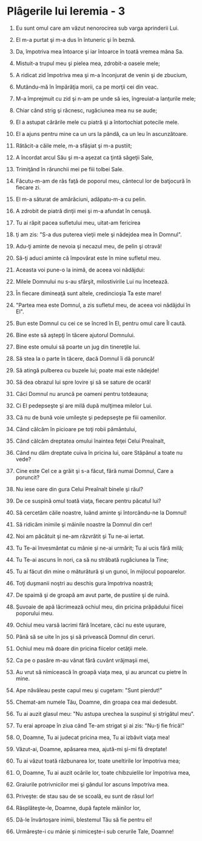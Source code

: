 # Pl&#226;gerile lui Ieremia - 3

1. Eu sunt omul care am văzut nenorocirea sub varga aprinderii Lui. 

2. El m-a purtat şi m-a dus în întuneric şi în beznă. 

3. Da, împotriva mea întoarce şi iar întoarce în toată vremea mâna Sa. 

4. Mistuit-a trupul meu şi pielea mea, zdrobit-a oasele mele; 

5. A ridicat zid împotriva mea şi m-a înconjurat de venin şi de zbucium, 

6. Mutându-mă în împărăţia morii, ca pe morţii cei din veac. 

7. M-a împrejmuit cu zid şi n-am pe unde să ies, îngreuiat-a lanţurile mele; 

8. Chiar când strig şi răcnesc, rugăciunea mea nu se aude; 

9. El a astupat cărările mele cu piatră şi a întortochiat potecile mele. 

10. El a ajuns pentru mine ca un urs la pândă, ca un leu în ascunzătoare. 

11. Rătăcit-a căile mele, m-a sfâşiat şi m-a pustiit; 

12. A încordat arcul Său şi m-a aşezat ca ţintă săgeţii Sale, 

13. Trimiţând în rărunchii mei pe fiii tolbei Sale. 

14. Făcutu-m-am de râs faţă de poporul meu, cântecul lor de batjocură în fiecare zi. 

15. El m-a săturat de amărăciuni, adăpatu-m-a cu pelin. 

16. A zdrobit de piatră dinţii mei şi m-a afundat în cenuşă. 

17. Tu ai răpit pacea sufletului meu, uitat-am fericirea 

18. ţi am zis: "S-a dus puterea vieţii mele şi nădejdea mea în Domnul". 

19. Adu-ţi aminte de nevoia şi necazul meu, de pelin şi otravă! 

20. Să-ţi aduci aminte că împovărat este în mine sufletul meu. 

21. Aceasta voi pune-o la inimă, de aceea voi nădăjdui: 

22. Milele Domnului nu s-au sfârşit, milostivirile Lui nu încetează. 

23. În fiecare dimineaţă sunt altele, credincioşia Ta este mare! 

24. "Partea mea este Domnul, a zis sufletul meu, de aceea voi nădăjdui în El". 

25. Bun este Domnul cu cei ce se încred în El, pentru omul care Îl caută. 

26. Bine este să aştepţi în tăcere ajutorul Domnului. 

27. Bine este omului să poarte un jug din tinereţile lui. 

28. Să stea la o parte în tăcere, dacă Domnul îi dă poruncă! 

29. Să atingă pulberea cu buzele lui; poate mai este nădejde! 

30. Să dea obrazul lui spre lovire şi să se sature de ocară! 

31. Căci Domnul nu aruncă pe oameni pentru totdeauna; 

32. Ci El pedepseşte şi are milă după mulţimea milelor Lui. 

33. Că nu de bună voie umileşte şi pedepseşte pe fiii oamenilor. 

34. Când călcăm în picioare pe toţi robii pământului, 

35. Când călcăm dreptatea omului înaintea feţei Celui Preaînalt, 

36. Când nu dăm dreptate cuiva în pricina lui, oare Stăpânul a toate nu vede? 

37. Cine este Cel ce a grăit şi s-a făcut, fără numai Domnul, Care a poruncit? 

38. Nu iese oare din gura Celui Preaînalt binele şi răul? 

39. De ce suspină omul toată viaţa, fiecare pentru păcatul lui? 

40. Să cercetăm căile noastre, luând aminte şi întorcându-ne la Domnul! 

41. Să ridicăm inimile şi mâinile noastre la Domnul din cer! 

42. Noi am păcătuit şi ne-am răzvrătit şi Tu ne-ai iertat. 

43. Tu Te-ai învesmântat cu mânie şi ne-ai urmărit; Tu ai ucis fără milă; 

44. Tu Te-ai ascuns în nori, ca să nu străbată rugăciunea la Tine; 

45. Tu ai făcut din mine o măturătură şi un gunoi, în mijlocul popoarelor. 

46. Toţi duşmanii noştri au deschis gura împotriva noastră; 

47. De spaimă şi de groapă am avut parte, de pustiire şi de ruină. 

48. Şuvoaie de apă lăcrimează ochiul meu, din pricina prăpădului fiicei poporului meu. 

49. Ochiul meu varsă lacrimi fără încetare, căci nu este uşurare, 

50. Până să se uite în jos şi să privească Domnul din ceruri. 

51. Ochiul meu mă doare din pricina fiicelor cetăţii mele. 

52. Ca pe o pasăre m-au vânat fără cuvânt vrăjmaşii mei, 

53. Au vrut să nimicească în groapă viaţa mea, şi au aruncat cu pietre în mine. 

54. Ape năvăleau peste capul meu şi cugetam: "Sunt pierdut!" 

55. Chemat-am numele Tău, Doamne, din groapa cea mai dedesubt. 

56. Tu ai auzit glasul meu: "Nu astupa urechea la suspinul şi strigătul meu". 

57. Tu erai aproape în ziua când Te-am strigat şi ai zis: "Nu-ţi fie frică!" 

58. O, Doamne, Tu ai judecat pricina mea, Tu ai izbăvit viaţa mea! 

59. Văzut-ai, Doamne, apăsarea mea, ajută-mi şi-mi fă dreptate! 

60. Tu ai văzut toată răzbunarea lor, toate uneltirile lor împotriva mea; 

61. O, Doamne, Tu ai auzit ocările lor, toate chibzuielile lor împotriva mea, 

62. Graiurile potrivnicilor mei şi gândul lor ascuns împotriva mea. 

63. Priveşte: de stau sau de se scoală, eu sunt de râsul lor! 

64. Răsplăteşte-le, Doamne, după faptele mâinilor lor, 

65. Dă-le învârtoşare inimii, blestemul Tău să fie pentru ei! 

66. Urmăreşte-i cu mânie şi nimiceşte-i sub cerurile Tale, Doamne! 

